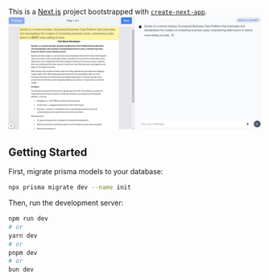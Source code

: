 This is a [Next.js](https://nextjs.org) project bootstrapped with [`create-next-app`](https://nextjs.org/docs/app/api-reference/cli/create-next-app).
![alt text](image.png)

## Getting Started

First, migrate prisma models to your database:

```bash
npx prisma migrate dev --name init
```

Then, run the development server:

```bash
npm run dev
# or
yarn dev
# or
pnpm dev
# or
bun dev
```
